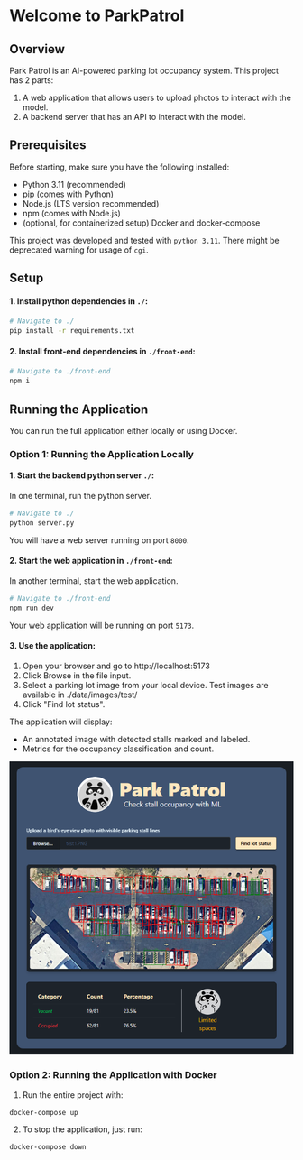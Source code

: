 # Welcome to ParkPatrol

## Overview

Park Patrol is an AI-powered parking lot occupancy system. This project has 2 parts:

1. A web application that allows users to upload photos to interact with the
  model.
2. A backend server that has an API to interact with the model.

## Prerequisites

Before starting, make sure you have the following installed:
- Python 3.11 (recommended)
- pip (comes with Python)
- Node.js (LTS version recommended)
- npm (comes with Node.js)
- (optional, for containerized setup) Docker and docker-compose

This project was developed and tested with `python 3.11`. There might be
deprecated warning for usage of `cgi`.

## Setup

#### 1. Install python dependencies in `./`:

```sh
# Navigate to ./
pip install -r requirements.txt
```

#### 2. Install front-end dependencies in `./front-end`:

```sh
# Navigate to ./front-end
npm i
```

## Running the Application

You can run the full application either locally or using Docker.

### Option 1: Running the Application Locally

#### 1. Start the backend python server `./`:

In one terminal, run the python server.

```sh
# Navigate to ./
python server.py
```

You will have a web server running on port `8000`.

#### 2. Start the web application in `./front-end`:

In another terminal, start the web application.

``` sh
# Navigate to ./front-end
npm run dev
```
Your web application will be running on port `5173`.

#### 3. Use the application:

1. Open your browser and go to http://localhost:5173
2. Click Browse in the file input.
3. Select a parking lot image from your local device.
    Test images are available in ./data/images/test/
4. Click "Find lot status".

The application will display:
- An annotated image with detected stalls marked and labeled.
- Metrics for the occupancy classification and count.

![Annotated example](./data/images/parkpatrol_demo.png)

### Option 2: Running the Application with Docker

1. Run the entire project with:
```sh
docker-compose up
```

2. To stop the application, just run:

```sh
docker-compose down
```
